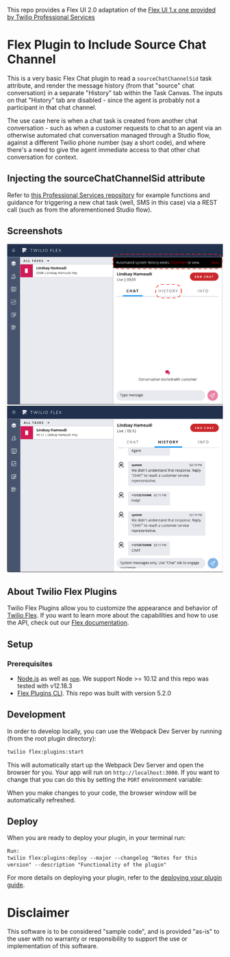 This repo provides a Flex UI 2.0 adaptation of the [Flex UI 1.x one provided by Twilio Professional Services](https://github.com/twilio-professional-services/plugin-chat-include-source-chat-channel.git)

# Flex Plugin to Include Source Chat Channel

This is a very basic Flex Chat plugin to read a `sourceChatChannelSid` task attribute, and render the message history (from that "source" chat conversation) in a separate "History" tab within the Task Canvas. The inputs on that "History" tab are disabled - since the agent is probably not a participant in that chat channel.

The use case here is when a chat task is created from another chat conversation - such as when a customer requests to chat to an agent via an otherwise automated chat conversation managed through a Studio flow, against a different Twilio phone number (say a short code), and where there's a need to give the agent immediate access to that other chat conversation for context. 

## Injecting the sourceChatChannelSid attribute

Refer to [this Professional Services repository](https://github.com/twilio-professional-services/function-flex-outbound-sms) for example functions and guidance for triggering a new chat task (well, SMS in this case) via a REST call (such as from the aforementioned Studio flow).

## Screenshots

<img width="700px" src="screenshots/history-tab-inactive.png"/>

<img width="700px" src="screenshots/history-tab-active.png"/>

## About Twilio Flex Plugins

Twilio Flex Plugins allow you to customize the appearance and behavior of [Twilio Flex](https://www.twilio.com/flex). If you want to learn more about the capabilities and how to use the API, check out our [Flex documentation](https://www.twilio.com/docs/flex).

## Setup

### Prerequisites

- [Node.js](https://nodejs.org) as well as [`npm`](https://npmjs.com). We support Node >= 10.12 and this repo was tested with v12.18.3
- [Flex Plugins CLI](https://www.twilio.com/docs/flex/developer/plugins/cli/install). This repo was built with version 5.2.0

## Development

In order to develop locally, you can use the Webpack Dev Server by running (from the root plugin directory):

```bash
twilio flex:plugins:start
```

This will automatically start up the Webpack Dev Server and open the browser for you. Your app will run on `http://localhost:3000`. If you want to change that you can do this by setting the `PORT` environment variable:

When you make changes to your code, the browser window will be automatically refreshed.

## Deploy

When you are ready to deploy your plugin, in your terminal run:
```
Run: 
twilio flex:plugins:deploy --major --changelog "Notes for this version" --description "Functionality of the plugin"
```
For more details on deploying your plugin, refer to the [deploying your plugin guide](https://www.twilio.com/docs/flex/plugins#deploying-your-plugin).

# Disclaimer

This software is to be considered "sample code", and is provided "as-is" to the user with no warranty or responsibility to support the use or implementation of this software.
